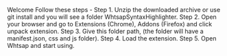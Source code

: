 Welcome
Follow these steps - 
Step 1. Unzip the downloaded archive or use git install and you will see a folder WhtsapSyntaxHighlighter.
Step 2. Open your browser and go to Extensions (Chrome), Addons (Firefox) and click unpack extension.
Step 3. Give this folder path, (the folder will have a manifest.json, css and js folder).
Step 4. Load the extension.
Step 5. Open Whtsap and start using.
